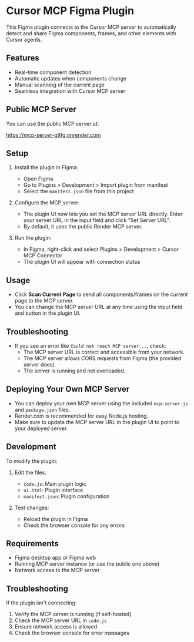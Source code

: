 # Cursor MCP Figma Plugin

This Figma plugin connects to the Cursor MCP server to automatically detect and share Figma components, frames, and other elements with Cursor agents.

## Features

- Real-time component detection
- Automatic updates when components change
- Manual scanning of the current page
- Seamless integration with Cursor MCP server

## Public MCP Server

You can use the public MCP server at:

https://mcp-server-g9fg.onrender.com

## Setup

1. Install the plugin in Figma:
   - Open Figma
   - Go to Plugins > Development > Import plugin from manifest
   - Select the `manifest.json` file from this project

2. Configure the MCP server:
   - The plugin UI now lets you set the MCP server URL directly. Enter your server URL in the input field and click "Set Server URL".
   - By default, it uses the public Render MCP server.

3. Run the plugin:
   - In Figma, right-click and select Plugins > Development > Cursor MCP Connector
   - The plugin UI will appear with connection status

## Usage

- Click **Scan Current Page** to send all components/frames on the current page to the MCP server.
- You can change the MCP server URL at any time using the input field and button in the plugin UI.

## Troubleshooting

- If you see an error like `Could not reach MCP server...`, check:
  - The MCP server URL is correct and accessible from your network.
  - The MCP server allows CORS requests from Figma (the provided server does).
  - The server is running and not overloaded.

## Deploying Your Own MCP Server

- You can deploy your own MCP server using the included `mcp-server.js` and `package.json` files.
- Render.com is recommended for easy Node.js hosting.
- Make sure to update the MCP server URL in the plugin UI to point to your deployed server.

## Development

To modify the plugin:

1. Edit the files:
   - `code.js`: Main plugin logic
   - `ui.html`: Plugin interface
   - `manifest.json`: Plugin configuration

2. Test changes:
   - Reload the plugin in Figma
   - Check the browser console for any errors

## Requirements

- Figma desktop app or Figma web
- Running MCP server instance (or use the public one above)
- Network access to the MCP server

## Troubleshooting

If the plugin isn't connecting:
1. Verify the MCP server is running (if self-hosted)
2. Check the MCP server URL in `code.js`
3. Ensure network access is allowed
4. Check the browser console for error messages 